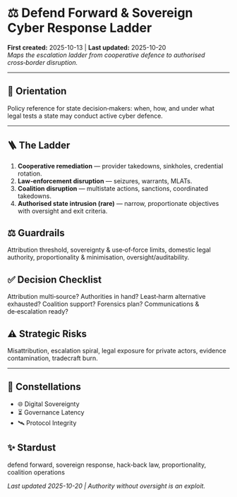 # ⚖️ Defend Forward & Sovereign Cyber Response Ladder
**First created:** 2025-10-13  |  **Last updated:** 2025-10-20  
*Maps the escalation ladder from cooperative defence to authorised cross‑border disruption.*

---

## 🧭 Orientation  
Policy reference for state decision‑makers: when, how, and under what legal tests a state may conduct active cyber defence.

---

## 🪜 The Ladder  
1) **Cooperative remediation** — provider takedowns, sinkholes, credential rotation.  
2) **Law‑enforcement disruption** — seizures, warrants, MLATs.  
3) **Coalition disruption** — multistate actions, sanctions, coordinated takedowns.  
4) **Authorised state intrusion (rare)** — narrow, proportionate objectives with oversight and exit criteria.

## ⚖️ Guardrails  
Attribution threshold, sovereignty & use‑of‑force limits, domestic legal authority, proportionality & minimisation, oversight/auditability.

## ✅ Decision Checklist  
Attribution multi‑source? Authorities in hand? Least‑harm alternative exhausted? Coalition support? Forensics plan? Communications & de‑escalation ready?

## ⚠️ Strategic Risks  
Misattribution, escalation spiral, legal exposure for private actors, evidence contamination, tradecraft burn.

---

## 🌌 Constellations  
- 🌐 Digital Sovereignty  
- ⏳ Governance Latency  
- 🛰️ Protocol Integrity  

## ✨ Stardust  
defend forward, sovereign response, hack‑back law, proportionality, coalition operations  

*Last updated 2025-10-20 | Authority without oversight is an exploit.*
